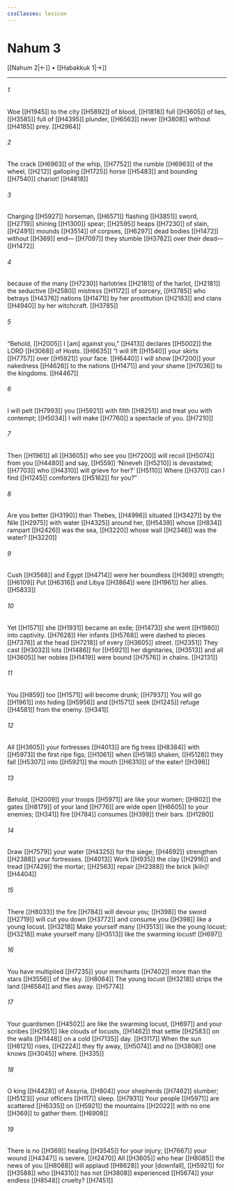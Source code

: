 ```yaml
---
cssClasses: lexicon
---
```


# Nahum 3

[[Nahum 2|←]] • [[Habakkuk 1|→]]

---

###### 1
Woe [[H1945]] to the city [[H5892]] of blood, [[H1818]] full [[H3605]] of lies, [[H3585]] full of [[H4395]] plunder, [[H6563]] never [[H3808]] without [[H4185]] prey. [[H2964]]

###### 2
The crack [[H6963]] of the whip, [[H7752]] the rumble [[H6963]] of the wheel, [[H212]] galloping [[H1725]] horse [[H5483]] and bounding [[H7540]] chariot! [[H4818]]

###### 3
Charging [[H5927]] horseman, [[H6571]] flashing [[H3851]] sword, [[H2719]] shining [[H1300]] spear; [[H2595]] heaps [[H7230]] of slain, [[H2491]] mounds [[H3514]] of corpses, [[H6297]] dead bodies [[H1472]] without [[H369]] end— [[H7097]] they stumble [[H3782]] over their dead— [[H1472]]

###### 4
because of the many [[H7230]] harlotries [[H2181]] of the harlot, [[H2181]] the seductive [[H2580]] mistress [[H1172]] of sorcery, [[H3785]] who betrays [[H4376]] nations [[H1471]] by her prostitution [[H2183]] and clans [[H4940]] by her witchcraft. [[H3785]]

###### 5
“Behold, [[H2005]] I [am] against you,” [[H413]] declares [[H5002]] the LORD [[H3068]] of Hosts. [[H6635]] “I will lift [[H1540]] your skirts [[H7757]] over [[H5921]] your face. [[H6440]] I will show [[H7200]] your nakedness [[H4626]] to the nations [[H1471]] and your shame [[H7036]] to the kingdoms. [[H4467]]

###### 6
I will pelt [[H7993]] you [[H5921]] with filth [[H8251]] and treat you with contempt; [[H5034]] I will make [[H7760]] a spectacle of you. [[H7210]]

###### 7
Then [[H1961]] all [[H3605]] who see you [[H7200]] will recoil [[H5074]] from you [[H4480]] and say, [[H559]] ‘Nineveh [[H5210]] is devastated; [[H7703]] who [[H4310]] will grieve for her?’ [[H5110]] Where [[H370]] can I find [[H1245]] comforters [[H5162]] for you?” 

###### 8
Are you better [[H3190]] than Thebes, [[H4996]] situated [[H3427]] by the Nile [[H2975]] with water [[H4325]] around her, [[H5439]] whose [[H834]] rampart [[H2426]] was the sea, [[H3220]] whose wall [[H2346]] was the water? [[H3220]]

###### 9
Cush [[H3568]] and Egypt [[H4714]] were her boundless [[H369]] strength; [[H6109]] Put [[H6316]] and Libya [[H3864]] were [[H1961]] her allies. [[H5833]]

###### 10
Yet [[H1571]] she [[H1931]] became an exile; [[H1473]] she went [[H1980]] into captivity. [[H7628]] Her infants [[H5768]] were dashed to pieces [[H7376]] at the head [[H7218]] of every [[H3605]] street. [[H2351]] They cast [[H3032]] lots [[H1486]] for [[H5921]] her dignitaries, [[H3513]] and all [[H3605]] her nobles [[H1419]] were bound [[H7576]] in chains. [[H2131]]

###### 11
You [[H859]] too [[H1571]] will become drunk; [[H7937]] You will go [[H1961]] into hiding [[H5956]] and [[H1571]] seek [[H1245]] refuge [[H4581]] from the enemy. [[H341]]

###### 12
All [[H3605]] your fortresses [[H4013]] are fig trees [[H8384]] with [[H5973]] the first ripe figs; [[H1061]] when [[H518]] shaken, [[H5128]] they fall [[H5307]] into [[H5921]] the mouth [[H6310]] of the eater! [[H398]]

###### 13
Behold, [[H2009]] your troops [[H5971]] are like your women; [[H802]] the gates [[H8179]] of your land [[H776]] are wide open [[H6605]] to your enemies; [[H341]] fire [[H784]] consumes [[H398]] their bars. [[H1280]]

###### 14
Draw [[H7579]] your  water [[H4325]] for the siege; [[H4692]] strengthen [[H2388]] your fortresses. [[H4013]] Work [[H935]] the clay [[H2916]] and tread [[H7429]] the mortar; [[H2563]] repair [[H2388]] the brick [kiln]! [[H4404]]

###### 15
There [[H8033]] the fire [[H784]] will devour you; [[H398]] the sword [[H2719]] will cut you down [[H3772]] and consume you [[H398]] like a young locust. [[H3218]] Make yourself many [[H3513]] like the young locust; [[H3218]] make yourself many [[H3513]] like the swarming locust! [[H697]]

###### 16
You have multiplied [[H7235]] your merchants [[H7402]] more than the stars [[H3556]] of the sky. [[H8064]] The young locust [[H3218]] strips the land [[H6584]] and flies away. [[H5774]]

###### 17
Your guardsmen [[H4502]] are like the swarming locust, [[H697]] and your scribes [[H2951]] like clouds of locusts, [[H1462]] that settle [[H2583]] on the walls [[H1448]] on a cold [[H7135]] day. [[H3117]] When the sun [[H8121]] rises, [[H2224]] they fly away, [[H5074]] and no [[H3808]] one knows [[H3045]] where. [[H335]]

###### 18
O king [[H4428]] of Assyria, [[H804]] your shepherds [[H7462]] slumber; [[H5123]] your officers [[H117]] sleep. [[H7931]] Your people [[H5971]] are scattered [[H6335]] on [[H5921]] the mountains [[H2022]] with no one [[H369]] to gather them. [[H6908]]

###### 19
There is no [[H369]] healing [[H3545]] for your injury; [[H7667]] your wound [[H4347]] is severe. [[H2470]] All [[H3605]] who hear [[H8085]] the news of you [[H8088]] will applaud [[H8628]] your [downfall], [[H5921]] for [[H3588]] who [[H4310]] has not [[H3808]] experienced [[H5674]] your endless [[H8548]] cruelty? [[H7451]]

